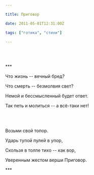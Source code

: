 ```yaml
---

title: Приговор

date: 2011-05-01T12:31:00Z

tags: ["готика", "стихи"]

---
```


<br/><br/>

\*\*\*

Что жизнь -- вечный бред?

Что смерть -- безмолвия свет?

Немой и бессмысленный будет ответ.

Так петь и молиться -- а всё-таки нет!

<br/><br/>

Возьми свой топор.

Ударь тупой пулей в упор,

Скользя в толпе тихо -- как вор,

Уверенным жестом верши Приговор.

\*\*\*

<br/><br/>

